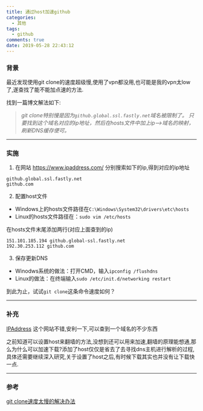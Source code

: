 ```yaml
---
title: 通过host加速github
categories:
  - 其他
tags:
  - github
comments: true
date: 2019-05-28 22:43:12
---
```




### 背景

最近发现使用git clone的速度超级慢,使用了vpn都没用,也可能是我的vpn太low了,遂查找了能不能加点速的方法.

找到一篇博文解法如下:

> *git clone特别慢是因为`github.global.ssl.fastly.net`域名被限制了。*
> *只要找到这个域名对应的ip地址，然后在hosts文件中加上ip–>域名的映射，刷新DNS缓存便可。*

***



### 实施

1. 在网站  <https://www.ipaddress.com/> 分别搜索如下的ip,得到对应的ip地址

```
github.global.ssl.fastly.net
github.com
```

2. 配置host文件

- Windows上的hosts文件路径在`C:\Windows\System32\drivers\etc\hosts` 
- Linux的hosts文件路径在：`sudo vim /etc/hosts` 

在hosts文件末尾添加两行(对应上面查到的ip)

```
151.101.185.194 github.global-ssl.fastly.net
192.30.253.112 github.com
```

3. 保存更新DNS

- Winodws系统的做法：打开CMD，输入`ipconfig /flushdns` 
- Linux的做法：在终端输入`sudo /etc/init.d/networking restart` 

到此为止，试试`git clone`这条命令速度如何？

****



### 补充

[IPAddress](https://www.ipaddress.com/) 这个网站不错,安利一下,可以查到一个域名的不少东西

之前知道可以设置host来翻墙的方法,没想到还可以用来加速,翻墙的原理能想通,那么为什么可以加速下载?添加了host仅仅是省去了去寻找dns主机进行解析的过程,具体还需要继续深入研究,关于设置了host之后,有时候下载其实也并没有让下载快一点.

***



### 参考

[git clone速度太慢的解决办法](https://www.jianshu.com/p/3f6477049ece)

